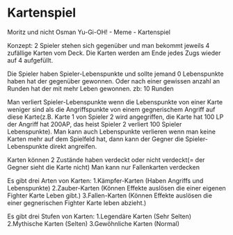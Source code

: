 # Kartenspiel

Moritz und nicht Osman
Yu-Gi-OH! - Meme - Kartenspiel

Konzept:
2 Spieler stehen sich gegenüber und man bekommt jeweils 4 zufällige Karten vom Deck.
Die Karten werden am Ende jedes Zugs wieder auf 4 aufgefüllt.

Die Spieler haben Spieler-Lebenspunkte und sollte jemand 0 Lebenspunkte haben hat der gegenüber gewonnen.
Oder nach einer gewissen anzahl an Runden hat der mit mehr Leben gewonnen. zb: 10 Runden

Man verliert Spieler-Lebenspunkte wenn die Lebenspunkte von einer Karte weniger sind als die Angriffspunkte von einem gegnerischem Angriff auf diese Karte(z.B. Karte 1 von Spieler 2 wird angegriffen, die Karte hat 100 LP der Angriff hat 200AP, das heist Spieler 2 verliert 100 Spieler Lebenspunkte).
Man kann auch Lebenspunkte verlieren wenn man keine Karten mehr auf dem Spielfeld hat, dann kann der Gegner die Spieler-Lebenspunkte direkt angreifen.

Karten können 2 Zustände haben verdeckt oder nicht verdeckt(= der Gegner sieht die Karte nicht)
Man kann nur Fallenkarten verdecken

Es gibt drei Arten von Karten:
1.Kämpfer-Karten (Haben Angriffs und Lebenspunkte)
2.Zauber-Karten (Können Effekte auslösen die einer eigenen Fighter Karte Leben gibt.)
3.Fallen-Karten (Können Effekte auslösen die einer gegnerischen Fighter Karte leben abzieht.)

Es gibt drei Stufen von Karten:
1.Legendäre Karten (Sehr Selten)
2.Mythische Karten (Selten)
3.Gewöhnliche Karten (Normal) 


